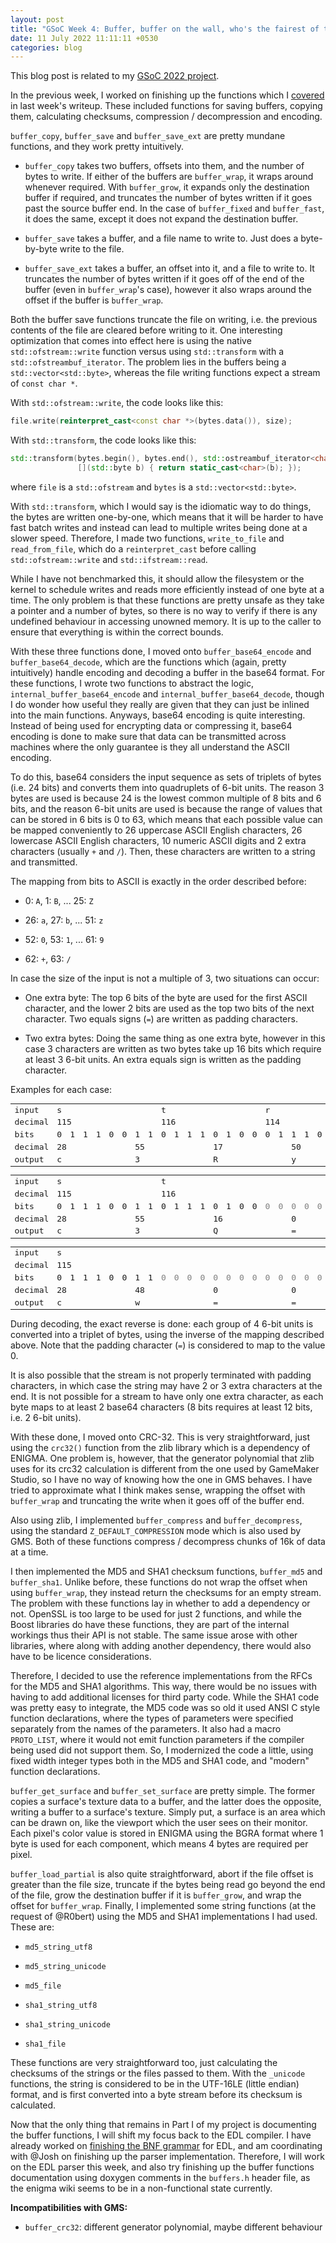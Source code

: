 ```yaml
---
layout: post
title: "GSoC Week 4: Buffer, buffer on the wall, who's the fairest of them all?"
date: 11 July 2022 11:11:11 +0530
categories: blog
---
```


This blog post is related to my <a href="https://summerofcode.withgoogle.com/programs/2022/projects/BrXiUNA2">GSoC 2022
project</a>.

In the previous week, I worked on finishing up the functions which I <a href="https://dc03.github.io/blog/GSoC_Week_3_2022_07_04.html">covered</a>
in last week's writeup. These included functions for saving buffers, copying them, calculating checksums, compression /
decompression and encoding.

`buffer_copy`, `buffer_save` and `buffer_save_ext` are pretty mundane functions, and
they work pretty intuitively.

- `buffer_copy` takes two buffers, offsets into them, and the number of bytes to write. If either of the
  buffers are `buffer_wrap`, it wraps around whenever required. With `buffer_grow`, it expands only
  the destination buffer if required, and truncates the number of bytes written if it goes past the source buffer end. In the case
  of `buffer_fixed` and `buffer_fast`, it does the same, except it does not expand the destination buffer.

- `buffer_save` takes a buffer, and a file name to write to. Just does a byte-by-byte write to the file.

- `buffer_save_ext` takes a buffer, an offset into it, and a file to write to. It truncates the number of bytes
  written if it goes off of the end of the buffer (even in `buffer_wrap`'s case), however it also wraps around the
  offset if the buffer is `buffer_wrap`.

Both the buffer save functions truncate the file on writing, i.e. the previous contents of the file are cleared
before writing to it. One interesting optimization that comes into effect here is using the native `std::ofstream::write`
function versus using `std::transform` with a `std::ofstreambuf_iterator`. The problem lies in the
buffers being a `std::vector<std::byte>`, whereas the file writing functions expect a stream of `const char *`.

With `std::ofstream::write`, the code looks like this:

```cpp
file.write(reinterpret_cast<const char *>(bytes.data()), size);
```

With `std::transform`, the code looks like this:

```cpp
std::transform(bytes.begin(), bytes.end(), std::ostreambuf_iterator<char>(file),
               [](std::byte b) { return static_cast<char>(b); });
```

where `file` is a `std::ofstream` and `bytes` is a `std::vector<std::byte>`.

With `std::transform`, which I would say is the idiomatic way to do things, the bytes are written one-by-one,
which means that it will be harder to have fast batch writes and instead can lead to multiple writes being done at a 
slower speed. Therefore, I made two functions, `write_to_file` and `read_from_file`, which do a
`reinterpret_cast` before calling `std::ofstream::write` and `std::ifstream::read`.

While I have not benchmarked this, it should allow the filesystem or the kernel to schedule writes and reads more efficiently
instead of one byte at a time. The only problem is that these functions are pretty unsafe as they take a pointer and a number
of bytes, so there is no way to verify if there is any undefined behaviour in accessing unowned memory. It is up to the caller
to ensure that everything is within the correct bounds.

With these three functions done, I moved onto `buffer_base64_encode` and `buffer_base64_decode`,
which are the functions which (again, pretty intuitively) handle encoding and decoding a buffer in the base64 format. For
these functions, I wrote two functions to abstract the logic, `internal_buffer_base64_encode` and `internal_buffer_base64_decode`,
though I do wonder how useful they really are given that they can just be inlined into the main functions. Anyways, 
base64 encoding is quite interesting. Instead of being used for encrypting data or compressing it, base64 encoding is done
to make sure that data can be transmitted across machines where the only guarantee is they all understand the ASCII encoding.

To do this, base64 considers the input sequence as sets of triplets of bytes (i.e. 24 bits) and converts them into quadruplets
of 6-bit units. The reason 3 bytes are used is because 24 is the lowest common multiple of 8 bits and 6 bits, and the reason
6-bit units are used is because the range of values that can be stored in 6 bits is 0 to 63, which means that each possible
value can be mapped conveniently to 26 uppercase ASCII English characters, 26 lowercase ASCII English characters, 10 numeric
ASCII digits and 2 extra characters (usually `+` and `/`). Then, these characters are written to a
string and transmitted.

The mapping from bits to ASCII is exactly in the order described before:
- 0: `A`, 1: `B`, ... 25: `Z`

- 26: `a`, 27: `b`, ... 51: `z`

- 52: `0`, 53: `1`, ... 61: `9`

- 62: `+`, 63: `/`

In case the size of the input is not a multiple of 3, two situations can occur:

- One extra byte: The top 6 bits of the byte are used for the first ASCII character, and the lower 2 bits are used as
  the top two bits of the next character. Two equals signs (`=`) are written as padding characters.

- Two extra bytes: Doing the same thing as one extra byte, however in this case 3 characters are written as two bytes
  take up 16 bits which require at least 3 6-bit units. An extra equals sign is written as the padding character.

Examples for each case:

<table style="font-family: monospace">
    <tr>
        <td>input</td><td colspan='8'>s</td><td colspan='8'>t</td><td colspan='8'>r</td>
    </tr>
    <tr>
        <td>decimal</td><td colspan='8'>115</td><td colspan='8'>116</td><td colspan='8'>114</td>
    </tr>
    <tr>
        <td>bits</td><td>0</td><td>1</td><td>1</td><td>1</td><td>0</td><td>0</td><td>1</td><td>1</td><td>0</td><td>1</td><td>1</td><td>1</td><td>0</td><td>1</td><td>0</td><td>0</td><td>0</td><td>1</td><td>1</td><td>1</td><td>0</td><td>0</td><td>1</td><td>0</td>
    </tr>
    <tr>
        <td>decimal</td><td colspan='6'>28</td><td colspan='6'>55</td><td colspan='6'>17</td><td colspan='6'>50</td>
    </tr>
    <tr>
        <td>output</td><td colspan='6'>c</td><td colspan='6'>3</td><td colspan='6'>R</td><td colspan='6'>y</td>
    </tr>
</table>

<table style="font-family: monospace">
    <tr>
        <td>input</td><td colspan='8'>s</td><td colspan='8'>t</td>
    </tr>
    <tr>
        <td>decimal</td><td colspan='8'>115</td><td colspan='8'>116</td>
    </tr>
    <tr>
        <td>bits</td><td>0</td><td>1</td><td>1</td><td>1</td><td>0</td><td>0</td><td>1</td><td>1</td><td>0</td><td>1</td><td>1</td><td>1</td><td>0</td><td>1</td><td>0</td><td>0</td><td><span style='color: gray'>0</span></td><td><span style='color: gray'>0</span></td><td><span style='color: gray'>0</span></td><td><span style='color: gray'>0</span></td><td><span style='color: gray'>0</span></td><td><span style='color: gray'>0</span></td><td><span style='color: gray'>0</span></td><td><span style='color: gray'>0</span></td>
    </tr>
    <tr>
        <td>decimal</td><td colspan='6'>28</td><td colspan='6'>55</td><td colspan='6'>16</td><td colspan='6'>0</td>
    </tr>
    <tr>
        <td>output</td><td colspan='6'>c</td><td colspan='6'>3</td><td colspan='6'>Q</td><td colspan='6'>=</td>
    </tr>
</table>

<table style="font-family: monospace">
    <tr>
        <td>input</td><td colspan='8'>s</td>
    </tr>
    <tr>
        <td>decimal</td><td colspan='8'>115</td>
    </tr>
    <tr>
        <td>bits</td><td>0</td><td>1</td><td>1</td><td>1</td><td>0</td><td>0</td><td>1</td><td>1</td><td><span style='color: gray'>0</span></td><td><span style='color: gray'>0</span></td><td><span style='color: gray'>0</span></td><td><span style='color: gray'>0</span></td><td><span style='color: gray'>0</span></td><td><span style='color: gray'>0</span></td><td><span style='color: gray'>0</span></td><td><span style='color: gray'>0</span></td><td><span style='color: gray'>0</span></td><td><span style='color: gray'>0</span></td><td><span style='color: gray'>0</span></td><td><span style='color: gray'>0</span></td><td><span style='color: gray'>0</span></td><td><span style='color: gray'>0</span></td><td><span style='color: gray'>0</span></td><td><span style='color: gray'>0</span></td>
    </tr>
    <tr>
        <td>decimal</td><td colspan='6'>28</td><td colspan='6'>48</td><td colspan='6'>0</td><td colspan='6'>0</td>
    </tr>
    <tr>
        <td>output</td><td colspan='6'>c</td><td colspan='6'>w</td><td colspan='6'>=</td><td colspan='6'>=</td>
    </tr>
</table>

During decoding, the exact reverse is done: each group of 4 6-bit units is converted into a triplet of bytes, using the
inverse of the mapping described above. Note that the padding character (`=`) is considered to map to the value
0.

It is also possible that the stream is not properly terminated with padding characters, in which case the string may
have 2 or 3 extra characters at the end. It is not possible for a stream to have only one extra character, as each byte
maps to at least 2 base64 characters (8 bits requires at least 12 bits, i.e. 2 6-bit units).

With these done, I moved onto CRC-32. This is very straightforward, just using the `crc32()` function from
the zlib library which is a dependency of ENIGMA. One problem is, however, that the generator polynomial that zlib uses
for its crc32 calculation is different from the one used by GameMaker Studio, so I have no way of knowing how the one in
GMS behaves. I have tried to approximate what I think makes sense, wrapping the offset with `buffer_wrap` and
truncating the write when it goes off of the buffer end.

Also using zlib, I implemented `buffer_compress` and `buffer_decompress`, using the standard
`Z_DEFAULT_COMPRESSION` mode which is also used by GMS. Both of these functions compress / decompress chunks
of 16k of data at a time. 

I then implemented the MD5 and SHA1 checksum functions, `buffer_md5` and `buffer_sha1`. Unlike before,
these functions do not wrap the offset when using `buffer_wrap`, they instead return the checksums for an empty
stream. The problem with these functions lay in whether to add a dependency or not. OpenSSL is too large to be used for 
just 2 functions, and while the Boost libraries do have these functions, they are part of the internal workings thus their
API is not stable. The same issue arose with other libraries, where along with adding another dependency, there would also
have to be licence considerations.

Therefore, I decided to use the reference implementations from the RFCs for the MD5 and SHA1 algorithms. This way, there
would be no issues with having to add additional licenses for third party code. While the SHA1 code was pretty easy to integrate,
the MD5 code was so old it used ANSI C style function declarations, where the types of parameters were specified separately
from the names of the parameters. It also had a macro `PROTO_LIST`, where it would not emit function parameters
if the compiler being used did not support them. So, I modernized the code a little, using fixed width integer types both
in the MD5 and SHA1 code, and "modern" function declarations.

`buffer_get_surface` and `buffer_set_surface` are pretty simple. The former copies a surface's texture
data to a buffer, and the latter does the opposite, writing a buffer to a surface's texture. Simply put, a surface is
an area which can be drawn on, like the viewport which the user sees on their monitor. Each pixel's color value is stored
in ENIGMA using the BGRA format where 1 byte is used for each component, which means 4 bytes are required per pixel.

`buffer_load_partial` is also quite straightforward, abort if the file offset is greater than the file size,
truncate if the bytes being read go beyond the end of the file, grow the destination buffer if it is `buffer_grow`,
and wrap the offset for `buffer_wrap`. Finally, I implemented some string functions (at the request of @R0bert)
using the MD5 and SHA1 implementations I had used. These are:

- `md5_string_utf8`

- `md5_string_unicode`

- `md5_file`

- `sha1_string_utf8`

- `sha1_string_unicode`

- `sha1_file`

These functions are very straightforward too, just calculating the checksums of the strings or the files passed to them.
With the `_unicode` functions, the string is considered to be in the UTF-16LE (little endian) format, and is
first converted into a byte stream before its checksum is calculated.

Now that the only thing that remains in Part I of my project is documenting the buffer functions, I will shift my focus back to the EDL compiler.
I have already worked on <a href="https://docs.google.com/document/d/1Y03zEiztiV-XhSAJxm0pH7_13dGgS5_nFzLXX7AV_5A/edit?usp=sharing">finishing
the BNF grammar</a> for EDL, and am coordinating with @Josh on finishing up the parser implementation. Therefore, I
will work on the EDL parser this week, and also try finishing up the buffer functions documentation using doxygen comments
in the `buffers.h` header file, as the enigma wiki seems to be in a non-functional state currently.

**Incompatibilities with GMS:**
- `buffer_crc32`: different generator polynomial, maybe different behaviour
